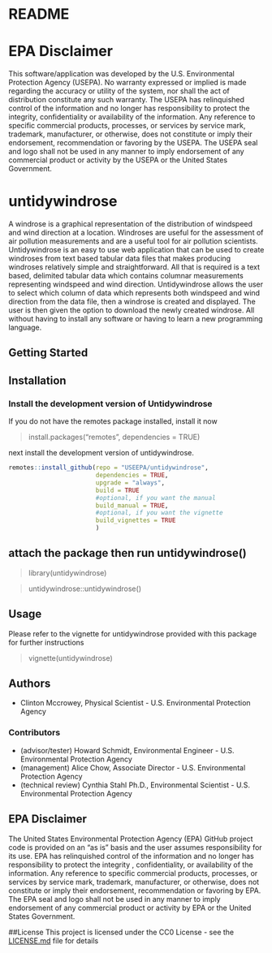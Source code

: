 README
================

# EPA Disclaimer

This software/application was developed by the U.S. Environmental
Protection Agency (USEPA). No warranty expressed or implied is made
regarding the accuracy or utility of the system, nor shall the act of
distribution constitute any such warranty. The USEPA has relinquished
control of the information and no longer has responsibility to protect
the integrity, confidentiality or availability of the information. Any
reference to specific commercial products, processes, or services by
service mark, trademark, manufacturer, or otherwise, does not constitute
or imply their endorsement, recommendation or favoring by the USEPA. The
USEPA seal and logo shall not be used in any manner to imply endorsement
of any commercial product or activity by the USEPA or the United States
Government.

# untidywindrose

A windrose is a graphical representation of the distribution of
windspeed and wind direction at a location. Windroses are useful for the
assessment of air pollution measurements and are a useful tool for air
pollution scientists. Untidywindrose is an easy to use web application
that can be used to create windroses from text based tabular data files
that makes producing windroses relatively simple and straightforward.
All that is required is a text based, delimited tabular data which
contains columnar measurements representing windspeed and wind
direction. Untidywindrose allows the user to select which column of data
which represents both windspeed and wind direction from the data file,
then a windrose is created and displayed. The user is then given the
option to download the newly created windrose. All without having to
install any software or having to learn a new programming language.

## Getting Started

## Installation

### Install the development version of Untidywindrose

If you do not have the remotes package installed, install it now

> install.packages(“remotes”, dependencies = TRUE)

next install the development version of untidywindrose.

``` r
remotes::install_github(repo = "USEEPA/untidywindrose",
                        dependencies = TRUE,
                        upgrade = "always",
                        build = TRUE
                        #optional, if you want the manual
                        build_manual = TRUE,
                        #optional, if you want the vignette
                        build_vignettes = TRUE
                        )
```

## attach the package then run untidywindrose()

> library(untidywindrose)

> untidywindrose::untidywindrose()

## Usage

Please refer to the vignette for untidywindrose provided with this
package for further instructions

> vignette(untidywindrose)

## Authors

-   Clinton Mccrowey, Physical Scientist - U.S. Environmental Protection
    Agency

### Contributors

-   (advisor/tester) Howard Schmidt, Environmental Engineer - U.S.
    Environmental Protection Agency
-   (management) Alice Chow, Associate Director - U.S. Environmental
    Protection Agency
-   (technical review) Cynthia Stahl Ph.D., Environmental Scientist -
    U.S. Environmental Protection Agency

## EPA Disclaimer

The United States Environmental Protection Agency (EPA) GitHub project
code is provided on an “as is” basis and the user assumes responsibility
for its use. EPA has relinquished control of the information and no
longer has responsibility to protect the integrity , confidentiality, or
availability of the information. Any reference to specific commercial
products, processes, or services by service mark, trademark,
manufacturer, or otherwise, does not constitute or imply their
endorsement, recommendation or favoring by EPA. The EPA seal and logo
shall not be used in any manner to imply endorsement of any commercial
product or activity by EPA or the United States Government.

\#\#License This project is licensed under the CC0 License - see the
[LICENSE.md](LICENSE.md) file for details
